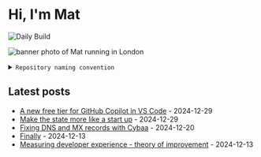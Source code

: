 # Hi, I'm Mat

![Daily Build](https://github.com/mat-0/mat-0/workflows/Daily%20Build/badge.svg)

![banner photo of Mat running in London](https://raw.githubusercontent.com/mat-0/mat-0/master/images/gh-header-image-cropped.jpg)

<details><summary><code>Repository naming convention</code></summary>
  
Repositories, where possible, are lowercase with underscores and follow the naming conventions below. 

  
- For demonstrations or proof of concepts, use the format `demo_name`.
- Boilerplate or templates are named in the format `template_name`.
  - where appropriate these are also published through GitHub pages and will be available at `username.github.io/repo_name`.
- WordPress-related content (mostly plugins) are prefixed with `wp_`.
- Twitter bots are prefixed with `bot_`.
- Standard repositories are named as they are, sometimes this might be a domain name e.g. `thechels.uk`.
</details>

## Latest posts

<!-- blog starts -->
- [A new free tier for GitHub Copilot in VS Code](https://thechels.uk/a-new-free-tier-for-github-copilot-in-vs-code) - 2024-12-29
- [Make the state more like a start up](https://thechels.uk/make-the-state-more-like-a-start-up) - 2024-12-29
- [Fixing DNS and MX records with Cybaa](https://thechels.uk/cybaa) - 2024-12-20
- [Finally](https://thechels.uk/finally) - 2024-12-13
- [Measuring developer experience - theory of improvement](https://thechels.uk/measuring-developer-experience-theory-of-improvement) - 2024-12-13
<!-- blog ends -->
